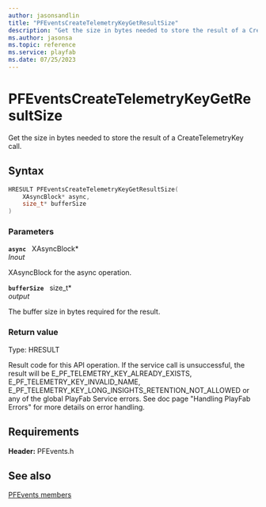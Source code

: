 ```yaml
---
author: jasonsandlin
title: "PFEventsCreateTelemetryKeyGetResultSize"
description: "Get the size in bytes needed to store the result of a CreateTelemetryKey call."
ms.author: jasonsa
ms.topic: reference
ms.service: playfab
ms.date: 07/25/2023
---
```


# PFEventsCreateTelemetryKeyGetResultSize  

Get the size in bytes needed to store the result of a CreateTelemetryKey call.  

## Syntax  
  
```cpp
HRESULT PFEventsCreateTelemetryKeyGetResultSize(  
    XAsyncBlock* async,  
    size_t* bufferSize  
)  
```  
  
### Parameters  
  
**`async`** &nbsp; XAsyncBlock*  
*_Inout_*  
  
XAsyncBlock for the async operation.  
  
**`bufferSize`** &nbsp; size_t*  
*output*  
  
The buffer size in bytes required for the result.  
  
  
### Return value
Type: HRESULT
  
Result code for this API operation. If the service call is unsuccessful, the result will be E_PF_TELEMETRY_KEY_ALREADY_EXISTS, E_PF_TELEMETRY_KEY_INVALID_NAME, E_PF_TELEMETRY_KEY_LONG_INSIGHTS_RETENTION_NOT_ALLOWED or any of the global PlayFab Service errors. See doc page "Handling PlayFab Errors" for more details on error handling.
  
  
## Requirements  
  
**Header:** PFEvents.h
  
## See also  
[PFEvents members](../pfevents_members.md)  

  
  
